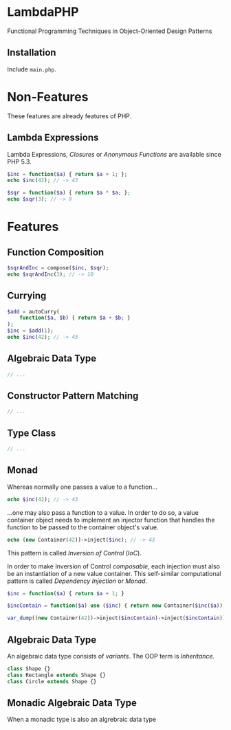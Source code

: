 LambdaPHP
=========

Functional Programming Techniques in Object-Oriented Design Patterns

Installation
------------

Include `main.php`.

Non-Features
============

These features are already features of PHP.

Lambda Expressions
------------------

Lambda Expressions, *Closures* or *Anonymous Functions* are available since PHP 5.3.

```php
$inc = function($a) { return $a + 1; };
echo $inc(42); // -> 43

$sqr = function($a) { return $a * $a; };
echo $sqr(3); // -> 9
```

Features
========

Function Composition
--------------------

```php
$sqrAndInc = compose($inc, $sqr);
echo $sqrAndInc(3); // -> 10
```

Currying
--------

```php
$add = autoCurry(
	function($a, $b) { return $a + $b; }
);
$inc = $add(1);
echo $inc(42); // -> 43
```

Algebraic Data Type
-------------------

```php
// ...
```

Constructor Pattern Matching
----------------------------

```php
// ...
```

Type Class
----------

```php
// ...
```

Monad
-----

Whereas normally one passes a value to a function...

```php
echo $inc(42); // -> 43
```

...one may also pass a function to a value. In order to do so, a value container object needs to implement an injector function that handles the function to be passed to the container object's value.

```php
echo (new Container(42))->inject($inc); // -> 43
```

This pattern is called *Inversion of Control* (*IoC*).

In order to make Inversion of Control *composable*, each injection must also be an instantiation of a new value container. This self-similar computational pattern is called *Dependency Injection* or *Monad*.

```php
$inc = function($a) { return $a + 1; }

$incContain = function($a) use ($inc) { return new Container($inc($a)); };

var_dump((new Container(42))->inject($incContain)->inject($incContain)); // -> new Container(44)
```

Algebraic Data Type
-------------------

An algebraic data type consists of *variants*. The OOP term is *Inheritance*.

```php
class Shape {}
class Rectangle extends Shape {}
class Circle extends Shape {}
```


Monadic Algebraic Data Type
---------------------------

When a monadic type is also an algrebraic data type
